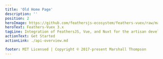 ```yaml
---
title: 'Old Home Page'
description: ''
position: 2
heroImage: https://github.com/feathersjs-ecosystem/feathers-vuex/raw/master/service-logo.png
heroText: Feathers-Vuex 3.x
tagLine: Integration of FeathersJS, Vue, and Nuxt for the artisan developer
actionText: Get Started
actionLink: ./api-overview.md

footer: MIT Licensed | Copyright © 2017-present Marshall Thompson
---
```

